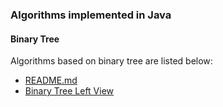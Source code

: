 <h3>Algorithms implemented in Java</h3>
<h4>Binary Tree</h4>
<p>Algorithms based on binary tree are listed below:</p>
<ul>
  <li>
    <a href="../../README.md">
     README.md
    </a>
  </li>
  <li>
  	<a href="/src/main/java/com/learn/algorithms/BinaryTreeLeftView.java">
      Binary Tree Left View
    </a>
  </li>
</ul>

